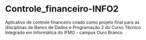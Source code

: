 # Controle_financeiro-INFO2
Aplicativo de controle financeiro criado como projeto final para as disciplinas de Banco de Dados e Programação 2 do Curso Técnico Integrado em Informática do IFMG - campus Ouro Branco
